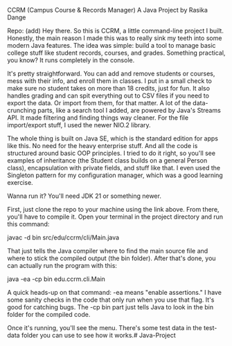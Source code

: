 CCRM (Campus Course & Records Manager)
A Java Project by Rasika Dange

Repo: (add)
Hey there. So this is CCRM, a little command-line project I built. Honestly, the main reason I made this was to really sink my teeth into some modern Java features. The idea was simple: build a tool to manage basic college stuff like student records, courses, and grades. Something practical, you know? It runs completely in the console.

It's pretty straightforward. You can add and remove students or courses, mess with their info, and enroll them in classes. I put in a small check to make sure no student takes on more than 18 credits, just for fun. It also handles grading and can spit everything out to CSV files if you need to export the data. Or import from them, for that matter. A lot of the data-crunching parts, like a search tool I added, are powered by Java's Streams API. It made filtering and finding things way cleaner. For the file import/export stuff, I used the newer NIO.2 library.

The whole thing is built on Java SE, which is the standard edition for apps like this. No need for the heavy enterprise stuff. And all the code is structured around basic OOP principles. I tried to do it right, so you'll see examples of inheritance (the Student class builds on a general Person class), encapsulation with private fields, and stuff like that. I even used the Singleton pattern for my configuration manager, which was a good learning exercise.

Wanna run it?
You'll need JDK 21 or something newer.

First, just clone the repo to your machine using the link above. From there, you'll have to compile it. Open your terminal in the project directory and run this command:

javac -d bin src/edu/ccrm/cli/Main.java

That just tells the Java compiler where to find the main source file and where to stick the compiled output (the bin folder). After that's done, you can actually run the program with this:

java -ea -cp bin edu.ccrm.cli.Main

A quick heads-up on that command: -ea means "enable assertions." I have some sanity checks in the code that only run when you use that flag. It's good for catching bugs. The -cp bin part just tells Java to look in the bin folder for the compiled code.

Once it's running, you'll see the menu. There's some test data in the test-data folder you can use to see how it works.# Java-Project
